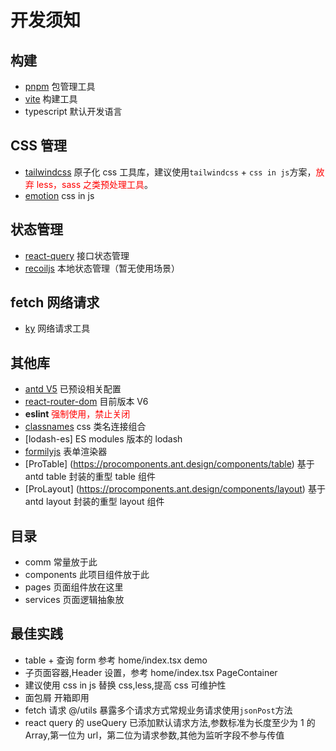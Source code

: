# 开发须知

## 构建

- [pnpm](https://pnpm.io/zh/) 包管理工具
- [vite](https://vitejs.dev/) 构建工具
- typescript 默认开发语言

## CSS 管理

- [tailwindcss](https://tailwindcss.com/) 原子化 css 工具库，建议使用`tailwindcss` + `css in js`方案，<font style="color:red" >放弃 less，sass 之类预处理工具</font>。
- [emotion](https://emotion.sh/docs/introduction) css in js

## 状态管理

- [react-query](https://react-query.tanstack.com/) 接口状态管理
- [recoiljs](https://recoiljs.org/) 本地状态管理（暂无使用场景）

## fetch 网络请求

- [ky](https://github.com/sindresorhus/ky) 网络请求工具

## 其他库

- [antd V5](https://ant.design/index-cn) 已预设相关配置
- [react-router-dom](https://reactrouter.com/web/guides/quick-start) 目前版本 V6
- **eslint** <font style="color:red" >强制使用，禁止关闭</font>
- [classnames](https://github.com/JedWatson/classnames) css 类名连接组合
- [lodash-es] ES modules 版本的 lodash
- [formilyjs](https://formilyjs.org/zh-CN) 表单渲染器
- [ProTable] (https://procomponents.ant.design/components/table) 基于 antd table 封装的重型 table 组件
- [ProLayout] (https://procomponents.ant.design/components/layout) 基于 antd layout 封装的重型 layout 组件

## 目录

- comm 常量放于此
- components 此项目组件放于此
- pages 页面组件放在这里
- services 页面逻辑抽象放

## 最佳实践

- table + 查询 form 参考 home/index.tsx demo
- 子页面容器,Header 设置，参考 home/index.tsx PageContainer
- 建议使用 css in js 替换 css,less,提高 css 可维护性
- 面包屑 开箱即用
- fetch 请求 @/utils 暴露多个请求方式常规业务请求使用`jsonPost`方法
- react query 的 useQuery 已添加默认请求方法,参数标准为长度至少为 1 的 Array,第一位为 url，第二位为请求参数,其他为监听字段不参与传值
